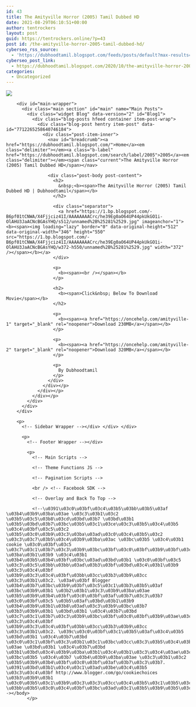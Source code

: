 ```yaml
---
id: 43
title: The Amityville Horror (2005) Tamil Dubbed HD
date: 2021-08-29T06:10:51+00:00
author: tentrockers
layout: post
guid: https://tentrockers.online/?p=43
post id: /the-amityville-horror-2005-tamil-dubbed-hd/
cyberseo_rss_source:
  - 'https://dubhoodtamil.blogspot.com/feeds/posts/default?max-results=150&start-index=1'
cyberseo_post_link:
  - https://dubhoodtamil.blogspot.com/2020/10/the-amityville-horror-2005-tamil-dubbed.html
categories:
  - Uncategorized
---
```

<div class="media_block">
  <img src="https://1.bp.blogspot.com/-B6pf01tCNWA/X4Fjjciz41I/AAAAAAAACrc/he39Eg0aO64UP44pkUkGO1i-OlAHU3JaACNcBGAsYHQ/s72-w372-h550-c/unnamed%2B%25281%2529.jpg" class="media_thumbnail" />
</div>

  
<!-- Theme Options -->

<!-- Outer Wrapper --></p> 

<div id="outer-wrapper">
  <!-- Main Top Bar -->
  
  <!-- Header Wrapper -->
  
  <!-- Content Wrapper --></p> 
  
  <div class="row" id="content-wrapper">
    <div class="container">
      <div id="post-wrapper">
        <!-- Main Wrapper --></p> 
        
        <div id="main-wrapper">
          <div class="main section" id="main" name="Main Posts">
            <div class="widget Blog" data-version="2" id="Blog1">
              <div class="blog-posts hfeed container item-post-wrap">
                <div class="blog-post hentry item-post" data-id="7712265258640746184">
                  <div class="post-item-inner">
                    <nav id="breadcrumb"><a href="https://dubhoodtamil.blogspot.com/">Home</a><em class="delimiter"></em><a class="b-label" href="https://dubhoodtamil.blogspot.com/search/label/2005">2005</a><em class="delimiter"></em><span class="current">The Amityville Horror (2005) Tamil Dubbed HD</span></nav> 
                    
                    <div class="post-body post-content">
                      <h2>
                        &nbsp;<b><span>The Amityville Horror (2005) Tamil Dubbed HD | Dubhoodtamil</span></b>
                      </h2>
                      
                      <div class="separator">
                        <a href="https://1.bp.blogspot.com/-B6pf01tCNWA/X4Fjjciz41I/AAAAAAAACrc/he39Eg0aO64UP44pkUkGO1i-OlAHU3JaACNcBGAsYHQ/s512/unnamed%2B%25281%2529.jpg" imageanchor="1"><b><span><img loading="lazy" border="0" data-original-height="512" data-original-width="346" height="550" src="https://1.bp.blogspot.com/-B6pf01tCNWA/X4Fjjciz41I/AAAAAAAACrc/he39Eg0aO64UP44pkUkGO1i-OlAHU3JaACNcBGAsYHQ/w372-h550/unnamed%2B%25281%2529.jpg" width="372" /></span></b></a>
                      </div>
                      
                      <p>
                        <b><span><br /></span></b>
                      </p>
                      
                      <h2>
                        <b><span>Click&nbsp; Below To Download Movie</span></b>
                      </h2>
                      
                      <p>
                        <b><span><a href="https://oncehelp.com/amityville-1" target="_blank" rel="noopener">Download 230MB</a></span></b>
                      </p>
                      
                      <p>
                        <b><span><a href="https://oncehelp.com/amityville-2" target="_blank" rel="noopener">Download 320MB</a></span></b>
                      </p>
                      
                      <p>
                        By Dubhoodtamil
                      </p>
                    </div>
                  </div></p>
                </div></p>
              </div></p>
            </div>
          </div>
        </div>
        
        <p>
          <!-- Sidebar Wrapper --></div> </div> </div> 
          
          <p>
            <!-- Footer Wrapper --></div> 
            
            <p>
              <!-- Main Scripts -->
              
              <!-- Theme Functions JS -->
              
              <!-- Pagination Scripts -->
              
              <br /> <!-- Facebook SDK -->
              
              <!-- Overlay and Back To Top -->
              
              <!--\u0391\u03c0\u03bf\u03c4\u03b5\u03bb\u03b5\u03af \u03b4\u03b9\u03ba\u03ae \u03c3\u03b1\u03c2 \u03b5\u03c5\u03b8\u03cd\u03bd\u03b7 \u03bd\u03b1 \u03b5\u03bd\u03b7\u03bc\u03b5\u03c1\u03ce\u03c3\u03b5\u03c4\u03b5 \u03c4\u03bf\u03c5\u03c2 \u03b5\u03c0\u03b9\u03c3\u03ba\u03ad\u03c0\u03c4\u03b5\u03c2 \u03c3\u03c7\u03b5\u03c4\u03b9\u03ba\u03ac \u03bc\u03b5 \u03c4\u03b1 cookie \u03c0\u03bf\u03c5 \u03c7\u03c1\u03b7\u03c3\u03b9\u03bc\u03bf\u03c0\u03bf\u03b9\u03bf\u03cd\u03bd\u03c4\u03b1\u03b9 \u03ba\u03b1\u03b9 \u03c4\u03b1 \u03b4\u03b5\u03b4\u03bf\u03bc\u03ad\u03bd\u03b1 \u03c0\u03bf\u03c5 \u03c3\u03c5\u03bb\u03bb\u03ad\u03b3\u03bf\u03bd\u03c4\u03b1\u03b9 \u03c3\u03c4\u03bf \u03b9\u03c3\u03c4\u03bf\u03bb\u03cc\u03b3\u03b9\u03cc \u03c3\u03b1\u03c2. \u03a4\u03bf Blogger \u03b4\u03b7\u03bc\u03b9\u03bf\u03c5\u03c1\u03b3\u03b5\u03af \u03bc\u03b9\u03b1 \u03b2\u03b1\u03c3\u03b9\u03ba\u03ae \u03b5\u03b9\u03b4\u03bf\u03c0\u03bf\u03af\u03b7\u03c3\u03b7 \u03c0\u03bf\u03c5 \u03b5\u03af\u03bd\u03b1\u03b9 \u03b4\u03b9\u03b1\u03b8\u03ad\u03c3\u03b9\u03bc\u03b7 \u03b3\u03b9\u03b1 \u03bd\u03b1 \u03c4\u03b7\u03bd \u03c7\u03c1\u03b7\u03c3\u03b9\u03bc\u03bf\u03c0\u03bf\u03b9\u03ae\u03c3\u03b5\u03c4\u03b5 \u03c3\u03c4\u03bf \u03b9\u03c3\u03c4\u03bf\u03bb\u03cc\u03b3\u03b9\u03cc \u03c3\u03b1\u03c2. \u039c\u03c0\u03bf\u03c1\u03b5\u03af\u03c4\u03b5 \u03bd\u03b1 \u03c4\u03b7\u03bd \u03c0\u03c1\u03bf\u03c3\u03b1\u03c1\u03bc\u03cc\u03c3\u03b5\u03c4\u03b5 \u03ae \u03bd\u03b1 \u03c4\u03b7\u03bd \u03b1\u03bd\u03c4\u03b9\u03ba\u03b1\u03c4\u03b1\u03c3\u03c4\u03ae\u03c3\u03b5\u03c4\u03b5 \u03bc\u03b5 \u03c4\u03b7 \u03b4\u03b9\u03ba\u03ae \u03c3\u03b1\u03c2 \u03b5\u03b9\u03b4\u03bf\u03c0\u03bf\u03af\u03b7\u03c3\u03b7. \u0391\u03bd\u03b1\u03c4\u03c1\u03ad\u03be\u03c4\u03b5 \u03c3\u03c4\u03bf http://www.blogger.com/go/cookiechoices \u03b3\u03b9\u03b1 \u03c0\u03b5\u03c1\u03b9\u03c3\u03c3\u03cc\u03c4\u03b5\u03c1\u03b5\u03c2 \u03bb\u03b5\u03c0\u03c4\u03bf\u03bc\u03ad\u03c1\u03b5\u03b9\u03b5\u03c2.--></body>
            </p>